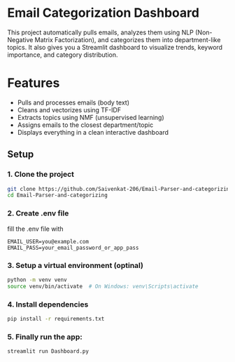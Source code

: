 # Email Categorization Dashboard
This project automatically pulls emails, analyzes them using NLP (Non-Negative Matrix Factorization), and categorizes them into department-like topics. It also gives you a Streamlit dashboard to visualize trends, keyword importance, and category distribution.

# Features
- Pulls and processes emails (body text)  
- Cleans and vectorizes using TF-IDF  
- Extracts topics using NMF (unsupervised learning)  
- Assigns emails to the closest department/topic  
- Displays everything in a clean interactive dashboard

## Setup

### 1. Clone the project
```bash
git clone https://github.com/Saivenkat-206/Email-Parser-and-categorizing.git
cd Email-Parser-and-categorizing
```
### 2. Create .env file
fill the .env file with
```
EMAIL_USER=you@example.com
EMAIL_PASS=your_email_password_or_app_pass
```
### 3. Setup a virtual environment (optinal)
```bash
python -m venv venv
source venv/bin/activate  # On Windows: venv\Scripts\activate
```
### 4. Install dependencies
```bash
pip install -r requirements.txt
```

### 5. Finally run the app:
```bash
streamlit run Dashboard.py
```

